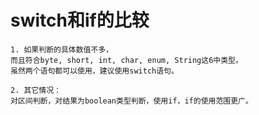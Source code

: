 # switch和if的比较

```
1. 如果判断的具体数值不多，
而且符合byte, short, int, char, enum, String这6中类型。
虽然两个语句都可以使用，建议使用switch语句。
```

```
2. 其它情况：
对区间判断，对结果为boolean类型判断，使用if，if的使用范围更广。
```